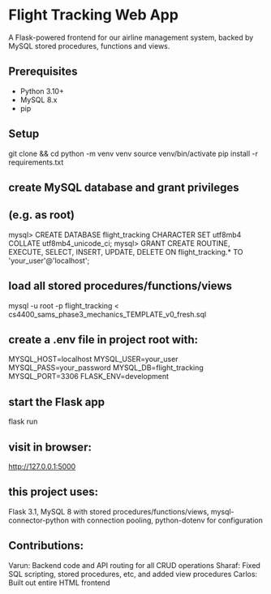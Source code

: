 # Flight Tracking Web App

A Flask-powered frontend for our airline management system, backed by MySQL stored procedures, functions and views.

## Prerequisites
- Python 3.10+  
- MySQL 8.x  
- pip  

## Setup
git clone <your-repo-url> && cd <your-repo>
python -m venv venv
source venv/bin/activate
pip install -r requirements.txt

## create MySQL database and grant privileges
## (e.g. as root)
mysql> CREATE DATABASE flight_tracking CHARACTER SET utf8mb4 COLLATE utf8mb4_unicode_ci;
mysql> GRANT CREATE ROUTINE, EXECUTE, SELECT, INSERT, UPDATE, DELETE ON flight_tracking.* TO 'your_user'@'localhost';

## load all stored procedures/functions/views
mysql -u root -p flight_tracking < cs4400_sams_phase3_mechanics_TEMPLATE_v0_fresh.sql

## create a .env file in project root with:
MYSQL_HOST=localhost
MYSQL_USER=your_user
MYSQL_PASS=your_password
MYSQL_DB=flight_tracking
MYSQL_PORT=3306
FLASK_ENV=development

## start the Flask app
flask run

## visit in browser:
http://127.0.0.1:5000

## this project uses:
Flask 3.1, MySQL 8 with stored procedures/functions/views, mysql-connector-python with connection pooling, python-dotenv for configuration

## Contributions:

Varun: Backend code and API routing for all CRUD operations
Sharaf: Fixed SQL scripting, stored procedures, etc, and added view procedures
Carlos: Built out entire HTML frontend